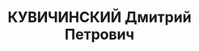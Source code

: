 ---
title: КУВИЧИНСКИЙ Дмитрий Петрович
description: 'Род. в 1888, ст-ца Ново-Егорлынская, русский, обр.: начальное, б/п.
  Проживал: станция Навагинская. Начальник станции Навагинская

  Арестован 27.09.1937. Обв. по политическим мотивам. Приговор: ВК ВС СССР, 19.09.1937
  – 15 лет ИТЛ.'
---